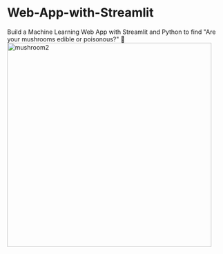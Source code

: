 # Web-App-with-Streamlit
Build a Machine Learning Web App with Streamlit and Python to find "Are your mushrooms edible or poisonous?" 🍄
<img width="473" alt="mushroom2" src="https://user-images.githubusercontent.com/71408369/124996923-ccd03980-e017-11eb-91b0-92e256891e0a.png">
